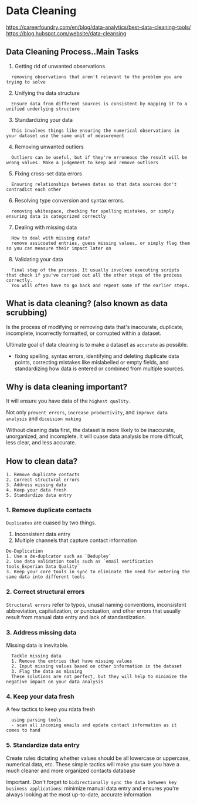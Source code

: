 # Data Cleaning
https://careerfoundry.com/en/blog/data-analytics/best-data-cleaning-tools/
https://blog.hubspot.com/website/data-cleansing

## Data Cleaning Process..Main Tasks
1. Getting rid of unwanted observations
```
  removing observations that aren't relevant to the problem you are trying to solve
```

2. Unifying the data structure
```
  Ensure data from different sources is consistent by mapping it to a unified underlying structure
```

3. Standardizing your data
```
  This involves things like ensuring the numerical observations in your dataset use the same unit of measurement
```

4. Removing unwanted outliers
```
  Outliers can be useful, but if they're erroneous the result will be wrong values. Make a judgement to keep and remove outliers
```

5. Fixing cross-set data errors
```
  Ensuring relationships between datas so that data sources don't contradict each other
```

6. Resolving type conversion and syntax errors.
```
  removing whitespace, checking for spelling mistakes, or simply ensuring data is categorized correctly
```

7. Dealing with missing data
```
  How to deal with missing data?
  remove assicoated entries, guess missing values, or simply flag them so you can measure their impact later on
```

8. Validating your data
```
  Final step of the process. It usually involves executing scripts that check if you've carried out all the other steps of the process correctly.
  You will often have to go back and repeat some of the earlier steps.
```

## What is data cleaning? (also known as data scrubbing)
Is the process of modifying or removing data that's inaccurate, duplicate, incomplete, incorrectly formatted, or corrupted within a dataset.

Ultimate goal of data cleaning is to make a dataset as `accurate` as possible.
* fixing spelling, syntax errors, identifying and deleting duplicate data points, correcting mistakes like mislabelled or empty fields, and standardizing how data is entered or combined from multiple sources.

## Why is data cleaning important?
It will ensure you have data of the `highest quality`.

Not only `prevent errors`, `increase productivity`, and `improve data analysis` and `diceision making`

Without cleaning data first, the dataset is more likely to be inaccurate, unorganized, and incomplete. It will cuase data analysis be more difficult, less clear, and less accurate.

## How to clean data?
```
1. Remove duplicate contacts
2. Correct structural errors
3. Address missing data
4. Keep your data fresh
5. Standardize data entry
```
### 1. Remove duplicate contacts
`Duplicates` are cuased by two things.

1. Inconsistent data entry
2. Multiple channels that capture contact information 

```
De-Duplication
1. Use a de-duplcator such as `Dedupley`
2. Use data validation tools such as `email verification tools_Experian Data Quality`
3. Keep your core tools in sync to eliminate the need for entering the same data into different tools
```

### 2. Correct structural errors
`Structural errors` refer to typos, unusal naming conventions, inconsistent abbreviation, capitalization, or punctuation, and other errors that usually result from manual data entry and lack of standardization.

### 3. Address missing data
Missing data is inevitable.
```
  Tackle missing data
  1. Remove the entries that have missing values
  2. Input missing values based on other information in the dataset
  3. Flag the data as missing
  These solutions are not perfect, but they will help to minimize the negative impact on your data analysis
```

### 4. Keep your data fresh
A few tactics to keep you rdata fresh
```
  using parsing tools
  - scan all incoming emails and update contact information as it comes to hand
```

### 5. Standardize data entry
Create rules dictating whether values should be all lowercase or uppercase, numerical data, etc.
These simple tactics will make you sure you have a much cleaner and more organized contacts database

Important. Don't forget to `bidirectionally sync the data between key business applications`: minimize manual data entry and ensures you're always looking at the most up-to-date, accurate information

